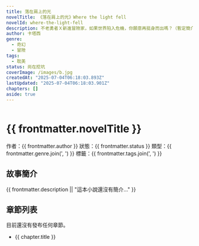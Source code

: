 ```yaml
---
title: 落在肩上的光
novelTitle: 《落在肩上的光》Where the light fell
novelId: where-the-light-fell
description: 不老勇者Ｘ新進冒險家，如果世界陷入危機，你願意再挺身而出嗎？（暫定簡介）
author: 卡塔西
genre:
  - 奇幻
  - 冒險
tags:
  - 耽美
status: 尚在挖坑
coverImage: /images/b.jpg
createdAt: "2025-07-04T06:18:03.893Z"
lastUpdated: "2025-07-04T06:18:03.901Z"
chapters: []
aside: true
---
```


<script setup>
import { useData, withBase } from 'vitepress'
const { frontmatter } = useData()
</script>

<div class="page-layout novel-intro-page">
<div class="cover-box">
<img v-if="frontmatter.coverImage" :src="withBase(frontmatter.coverImage)" :alt="frontmatter.novelTitle + ' 封面'" class="novel-cover">
</div>

# {{ frontmatter.novelTitle }}

<p class="novel-meta">
    作者：{{ frontmatter.author }}
    <span>狀態：{{ frontmatter.status }}</span>
    <span>類型：{{ frontmatter.genre.join(', ') }}</span>
    <span v-if="frontmatter.tags && frontmatter.tags.length">標籤：{{ frontmatter.tags.join(', ') }}</span>
</p>

## 故事簡介

{{ frontmatter.description || "這本小說還沒有簡介..." }}

## 章節列表

  <p v-if="!frontmatter.chapters || frontmatter.chapters.length === 0">目前還沒有發布任何章節。</p>
  <ul v-else>
      <li v-for="chapter in frontmatter.chapters" :key="chapter.link">
          <a :href="withBase(chapter.link)">{{ chapter.title }}</a>
      </li>
  </ul>
</div>

<style scoped>
/* 你可以在 docs/.vitepress/theme/custom.css 中定義 .page-layout, .novel-intro-page, .cover-box, .novel-cover, .novel-meta 的通用樣式 */
/* 如果這裡的 scoped style 是空的，可以移除它 */
</style>
